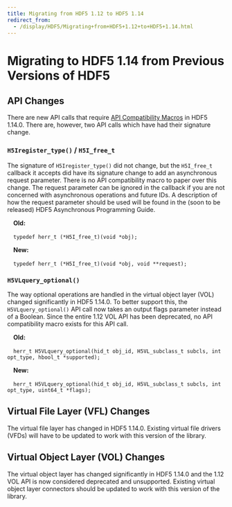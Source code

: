 ```yaml
---
title: Migrating from HDF5 1.12 to HDF5 1.14
redirect_from: 
  - /display/HDF5/Migrating+from+HDF5+1.12+to+HDF5+1.14.html
---
```


# Migrating to HDF5 1.14 from Previous Versions of HDF5

## API Changes
There are new API calls that require [API Compatibility Macros](/documentation/hdf5/latest/api-compat-macros.html) in HDF5 1.14.0. There are, however, two API calls which have had their signature change.

### `H5Iregister_type()` / `H5I_free_t`
The signature of `H5Iregister_type()` did not change, but the `H5I_free_t` callback it accepts did have its signature change to add an asynchronous request parameter. There is no API compatibility macro to paper over this change. The request parameter can be ignored in the callback if you are not concerned with asynchronous operations and future IDs. A description of how the request parameter should be used will be found in the (soon to be released) HDF5 Asynchronous Programming Guide.

   &emsp;**Old:**

   &emsp;`typedef herr_t (*H5I_free_t)(void *obj);`

   &emsp;**New:**

   &emsp;`typedef herr_t (*H5I_free_t)(void *obj, void **request);`

### `H5VLquery_optional()`
The way optional operations are handled in the virtual object layer (VOL) changed significantly in HDF5 1.14.0. To better support this, the `H5VLquery_optional()` API call now takes an output flags parameter instead of a Boolean. Since the entire 1.12 VOL API has been deprecated, no API compatibility macro exists for this API call.

   &emsp;**Old:** 

   &emsp;`herr_t H5VLquery_optional(hid_t obj_id, H5VL_subclass_t subcls, int opt_type, hbool_t *supported);`

   &emsp;**New:**

   &emsp;`herr_t H5VLquery_optional(hid_t obj_id, H5VL_subclass_t subcls, int opt_type, uint64_t *flags);`

## Virtual File Layer (VFL) Changes
The virtual file layer has changed in HDF5 1.14.0. Existing virtual file drivers (VFDs) will have to be updated to work with this version of the library.

## Virtual Object Layer (VOL) Changes
The virtual object layer has changed significantly in HDF5 1.14.0 and the 1.12 VOL API is now considered deprecated and unsupported. Existing virtual object layer connectors should be updated to work with this version of the library.
